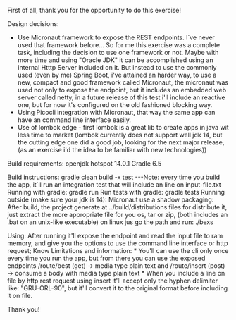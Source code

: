 First of all, thank you for the opportunity to do this exercise!

Design decisions: 

* Use Micronaut framework to expose the REST endpoints. 
I`ve never used that framework before... 
So for me this exercise was a complete task, 
including the decision to use one framework or not. Maybe with more time and using 
"Oracle JDK" it can be accomplished using an internal Htttp Server included on it. 
But instead to use the commonly used (even by me) Spring Boot, i've attained an harder way,
to use a new, compact and good framework called Micronaut, the micronaut was used not only to expose
the endpoint, but it includes an embedded web server called netty, in a future release of 
this test i'll include an reactive one, but for now it's configured on the old fashioned 
blocking way.
* Using Picocli integration with Micronaut, that way the same app can have an command line
 interface easily. 
* Use of lombok edge - first lombok is a great lib to create apps in java wit less time to market
(lombok currently does not support well jdk 14, but the cutting edge one
did a good job, looking for the next major release, (as an exercise i'd the idea to be 
familiar with new technologies))

Build requirements: 
    openjdk hotspot 14.0.1 
    Gradle 6.5 

Build instructions: 
    gradle clean build -x test
    ---Note: every time you build the app, it`ll run an integration test that will include an line on 
    input-file.txt 
Running with gradle:
    gradle run
Run tests with gradle: 
    gradle tests
Running outside (make sure your jdk is 14):
    Micronaut use a shadow packaging: 
        After build, the project generate at ../build/distributions files for distribute it, just extract
        the more appropriate file for you os, tar or zip, (both includes an .bat on an unix-like executable)
        on linux jus go the path and run: ./bexs

Using:
    After running it'll expose the endpoint and read the input file to ram memory, and give you the options to use the 
    command line interface or http request; 
Know Limitations and information:
    * You'll can use the cli only once every time you run the app, but from there you can use the exposed endpoints
     /route/best (get) -> media type plain text
     and /route/insert (post) -> consume a body with media type plain text
    * When you include a line on file by http rest request using insert it'll accept only the hyphen delimiter like: 
        "GRU-ORL-90", but it'll convert it to the original format before including it on file. 
        
Thank you!




 
 